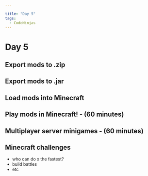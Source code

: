 ```yaml
---

title: "Day 5"
tags:
  - CodeNinjas
---
```

# Day 5
## Export mods to .zip
## Export mods to .jar
## Load mods into Minecraft
## Play mods in Minecraft! - (60 minutes)
## Multiplayer server minigames - (60 minutes)
## Minecraft challenges
- who can do x the fastest?
- build battles 
- etc